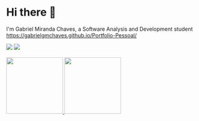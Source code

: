 # Hi there 👋

I'm Gabriel Miranda Chaves, a Software Analysis and Development student
https://gabrielgmchaves.github.io/Portfolio-Pessoal/
<div>
  <a href = "mailto:bielzimchaves@gmail.com"><img src="https://img.shields.io/badge/-Gmail-%23333?style=for-the-badge&logo=gmail&logoColor=white" target="_blank"></a>
  <a href="https://www.linkedin.com/in/gabriel-miranda-chaves-b7b9b6206/" target="_blank"><img src="https://img.shields.io/badge/-LinkedIn-%230077B5?style=for-the-badge&logo=linkedin&logoColor=white" target="_blank"></a> 
</div>&nbsp; 

<div>
  <a href="https://github.com/GabrielGMChaves">
  <img height="150em" src="https://github-readme-stats.vercel.app/api?username=GabrielGMChaves&show_icons=true&theme=gotham&include_all_commits=true&count_private=true"/>
  <img height="150em" src="https://github-readme-stats.vercel.app/api/top-langs/?username=GabrielGMChaves&layout=compact&langs_count=7&theme=gotham"/>
</div>


<!--
**GabrielGMChaves/GabrielGMChaves** is a ✨ _special_ ✨ repository because its `README.md` (this file) appears on your GitHub profile.

Here are some ideas to get you started:

- 🔭 I’m currently working on ...
- 🌱 I’m currently learning ...
- 👯 I’m looking to collaborate on ...
- 🤔 I’m looking for help with ...
- 💬 Ask me about ...
- 📫 How to reach me: ...
- 😄 Pronouns: ...
- ⚡ Fun fact: ...
-->
